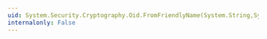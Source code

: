 ```yaml
---
uid: System.Security.Cryptography.Oid.FromFriendlyName(System.String,System.Security.Cryptography.OidGroup)
internalonly: False
---
```

